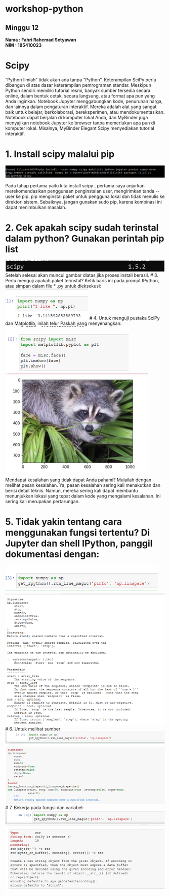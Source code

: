 # workshop-python
<h2>Minggu 12</h2>
<b>Nama : Fahri Rahcmad Setyawan</b></br>
<b>NIM : 185410023</b>

# Scipy
“Python Ilmiah” tidak akan ada tanpa “Python”. Keterampilan SciPy perlu dibangun di atas dasar keterampilan pemrograman standar. Meskipun Python sendiri memiliki tutorial resmi, banyak sumber tersedia secara online, dalam bentuk cetak, secara langsung, atau format apa pun yang Anda inginkan.
Notebook Jupyter menggabungkan kode, penurunan harga, dan lainnya dalam pengaturan interaktif. Mereka adalah alat yang sangat baik untuk belajar, berkolaborasi, bereksperimen, atau mendokumentasikan. Notebook dapat berjalan di komputer lokal Anda, dan MyBinder juga menyajikan notebook Jupyter ke browser tanpa memerlukan apa pun di komputer lokal. Misalnya, MyBinder Elegant Scipy menyediakan tutorial interaktif.
# 1.	Install scipy malalui pip
<img src="https://github.com/Fahri54/workshop-python/blob/main/minggu-12/gambar/1.png"/>

Pada tahap pertama yaitu kita install scipy , pertama saya anjurkan merekomendasikan penggunaan penginstalan user, mengirimkan tanda --user ke pip. pip menginstal paket untuk pengguna lokal dan tidak menulis ke direktori sistem. Sebaiknya, jangan gunakan sudo pip, karena kombinasi ini dapat menimbulkan masalah.
# 2.	Cek apakah scipy sudah terinstal dalam python? Gunakan perintah pip list
<img src="https://github.com/Fahri54/workshop-python/blob/main/minggu-12/gambar/2.png"/>
Setelah selesai akan muncul gambar diatas jika proses install berasil.
# 3.	Perlu menguji apakah paket terinstal? Ketik baris ini pada prompt IPython, atau simpan dalam file * .py untuk dieksekusi:
<img src="https://github.com/Fahri54/workshop-python/blob/main/minggu-12/gambar/3.png"/>
# 4.	Untuk menguji pustaka SciPy dan Matplotlib, inilah telur Paskah yang menyenangkan:
<img src="https://github.com/Fahri54/workshop-python/blob/main/minggu-12/gambar/4.png"/>

<img src="https://github.com/Fahri54/workshop-python/blob/main/minggu-12/gambar/5.png"/>

Mendapat kesalahan yang tidak dapat Anda pahami?
Mulailah dengan melihat pesan kesalahan. Ya, pesan kesalahan sering kali menakutkan dan berisi detail teknis. Namun, mereka sering kali dapat membantu menunjukkan lokasi yang tepat dalam kode yang mengalami kesalahan. Ini sering kali merupakan pertarungan.
# 5.	Tidak yakin tentang cara menggunakan fungsi tertentu? Di Jupyter dan shell IPython, panggil dokumentasi dengan: 
<img src="https://github.com/Fahri54/workshop-python/blob/main/minggu-12/gambar/6.png"/>

<img src="https://github.com/Fahri54/workshop-python/blob/main/minggu-12/gambar/7.png"/>
# 6.	Untuk melihat sumber
<img src="https://github.com/Fahri54/workshop-python/blob/main/minggu-12/gambar/8.png"/>
# 7.	Bekerja pada fungsi dan variabel:
<img src="https://github.com/Fahri54/workshop-python/blob/main/minggu-12/gambar/9.png"/>
